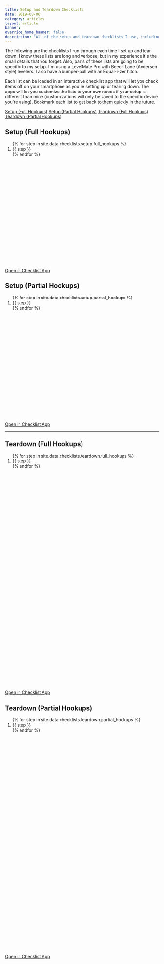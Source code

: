 ```yaml
---
title: Setup and Teardown Checklists
date: 2019-08-06
category: articles
layout: article
banner: 
override_home_banner: false
description: "All of the setup and teardown checklists I use, including links to interactive checklist apps you can customize and use yourself"
---
```


<p>
    The following are the checklists I run through each time I set up and tear down. I know these lists are long and verbose, but in my experience it's the small details that you forget.
    Also, parts of these lists are going to be specific to my setup. I'm using a LevelMate Pro with Beech Lane (Andersen style) levelers. I also have a bumper-pull with an Equal-i-zer hitch.
</p>
<p>
    Each list can be loaded in an interactive checklist app that will let you check items off on your smartphone as you're setting up or tearing down. The apps will let you customize the lists to your own needs if your setup is different than mine (customizations will only be saved to the specific device you're using). Bookmark each list to get back to them quickly in the future.
</p>

<div class="row mt-5 mb-5">
    <div class="col-lg-5 col-md-8">
        <div class="list-group">
            <a href="#setup-full-hookups" class="list-group-item list-group-item-action">Setup (Full Hookups)</a>
            <a href="#setup-partial-hookups" class="list-group-item list-group-item-action">Setup (Partial Hookups)</a>
            <a href="#teardown-full-hookups" class="list-group-item list-group-item-action">Teardown (Full Hookups)</a>
            <a href="#teardown-partial-hookups" class="list-group-item list-group-item-action">Teardown (Partial Hookups)</a>
        </div>
    </div>
</div>

<div class="row">
    <div class="col-lg-6">
        <h2 id="setup-full-hookups">Setup (Full Hookups)</h2>
        <ol style="min-height: 400px">
            {% for step in site.data.checklists.setup.full_hookups %}
                <li>{{ step }}</li>
            {% endfor %}
        </ol>
        <div class="mb-5 mt-3 ">
            <a href="/apps/checklists/setup/full-hookups" class="btn btn-lg btn-outline-primary">Open in Checklist App</a>
        </div>
    </div>
    <div class="col-lg-6">
        <h2 id="setup-partial-hookups">Setup (Partial Hookups)</h2>
        <ol style="min-height: 400px">
            {% for step in site.data.checklists.setup.partial_hookups %}
                <li>{{ step }}</li>
            {% endfor %}
        </ol>
        <div class="mb-5 mt-3 ">
            <a href="/apps/checklists/setup/partial-hookups" class="btn btn-lg btn-outline-primary">Open in Checklist App</a>
        </div>
    </div>
</div>
<hr/>
<div class="row">
    <div class="col-lg-6">
        <h2 id="teardown-full-hookups">Teardown (Full Hookups)</h2>
        <ol style="min-height: 760px">
            {% for step in site.data.checklists.teardown.full_hookups %}
                <li>{{ step }}</li>
            {% endfor %}
        </ol>
        <div class="mb-5 mt-3 ">
            <a href="/apps/checklists/teardown/full-hookups" class="btn btn-lg btn-outline-primary">Open in Checklist App</a>
        </div>
    </div>
    <div class="col-lg-6">
        <h2 id="teardown-partial-hookups">Teardown (Partial Hookups)</h2>
        <ol style="min-height:760px">
            {% for step in site.data.checklists.teardown.partial_hookups %}
                <li>{{ step }}</li>
            {% endfor %}
        </ol>
        <div class="mb-5 mt-3 ">
            <a href="/apps/checklists/teardown/partial-hookups" class="btn btn-lg btn-outline-primary">Open in Checklist App</a>
        </div>
    </div>
</div>
